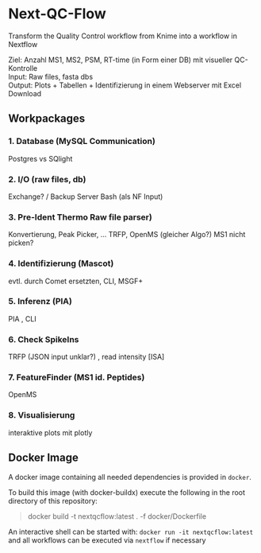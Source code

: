 # Next-QC-Flow
Transform the Quality Control workflow from Knime into a workflow in Nextflow

Ziel: Anzahl MS1, MS2, PSM, RT-time (in Form einer DB) mit visueller QC-Kontrolle    
Input: Raw files, fasta dbs    
Output: Plots + Tabellen + Identifizierung in einem Webserver mit Excel Download    


## Workpackages

### 1. Database (MySQL Communication)
Postgres vs SQlight

### 2. I/O (raw files, db) 
 Exchange? / Backup Server
Bash (als NF Input)
 
### 3. Pre-Ident Thermo Raw file parser)
Konvertierung, Peak Picker, ...
TRFP, OpenMS (gleicher Algo?) MS1 nicht picken?

### 4. Identifizierung (Mascot)
evtl. durch Comet ersetzten, CLI, MSGF+

### 5. Inferenz (PIA)
PIA , CLI

### 6. Check SpikeIns
TRFP (JSON input unklar?) , read intensity [ISA]

### 7. FeatureFinder (MS1 id. Peptides)
OpenMS

### 8. Visualisierung
interaktive plots mit plotly

## Docker Image

A docker image containing all needed dependencies is provided in `docker`.

To build this image (with docker-buildx) execute the following in the root directory of this repository:

> docker build -t nextqcflow:latest . -f docker/Dockerfile

An interactive shell can be started with: `docker run -it nextqcflow:latest` and all workflows can be executed via `nextflow` if necessary
